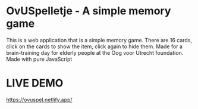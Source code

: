 # OvUSpelletje - A simple memory game

This is a web application that is a simple memory game. There are 16 cards, click on the cards to show the item, click again to hide them.
Made for a brain-training day for elderly people at the Oog voor Utrecht foundation. Made with pure JavaScript

# LIVE DEMO
https://ovuspel.netlify.app/
